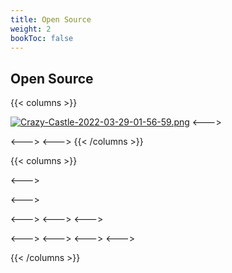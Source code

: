 ```yaml
---
title: Open Source
weight: 2
bookToc: false
---
```


## Open Source





{{< columns >}}

[![Crazy-Castle-2022-03-29-01-56-59.png](https://i.postimg.cc/q00PbQ7H/Crazy-Castle-2022-03-29-01-56-59.png)](/)
<--->

<--->
<--->
{{< /columns >}}



{{< columns >}}


<--->

<--->

<--->
<--->
<--->


<--->
<--->
<--->
<--->

{{< /columns >}}
